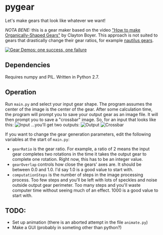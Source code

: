 # pygear

Let's make gears that look like whatever we want!

_NOTA BENE:_ this is a gear maker based on the video ["How to make Organically-Shaped Gears"](https://youtu.be/3LdlSAN1yks) by Clayton Boyer. This approach is not suited to gears that drastically change their gear ratios, for example [nautilus gears](https://youtu.be/IUR-T4Nw-Sk).

[![Gear Demos: one success, one failure](https://img.youtube.com/vi/2XJWHQcnk54/0.jpg)](https://www.youtube.com/watch?v=2XJWHQcnk54)

## Dependencies

Requires numpy and PIL. Written in Python 2.7.

## Operation

Run `main.py` and select your input gear shape. The program assumes the center of the image is the center of the gear. After some calculation time, the program will prompt you to save your output gear as an image file. It will then prompt you to save a "crossbar" image. So, for an input that looks like this:
![](https://github.com/settinger/pygear/blob/master/img/test_gear_in.png "Input")
...you'll get two outputs:
![](https://github.com/settinger/pygear/blob/master/img/test_gear_out.png "Output") ![](https://github.com/settinger/pygear/blob/master/img/test_crossbar.png "Crossbar")

If you want to change the gear generation parameters, edit the following variables at the start of `main.py`:
* `gearRatio` is the gear ratio. For example, a ratio of 2 means the input gear completes two rotations in the time it takes the output gear to complete one rotation. Right now, this has to be an integer value.
* `gearOverlap` controls how close the gears' axes are. It should be between 0.0 and 1.0. I'd say 1.0 is a good value to start with.
* `computationSteps` is the number of steps in the image processing process. Too few steps and you'll be left with lots of speckles and noise outside output gear perimeter. Too many steps and you'll waste computer time without seeing much of an effect. 1000 is a good value to start with.

## TODO:

* Set up animation (there is an aborted attempt in the file `animate.py`)
* Make a GUI (probably in someting other than python?)